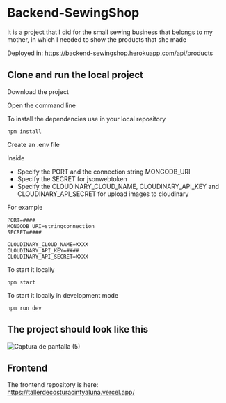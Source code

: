 # Backend-SewingShop
It is a project that I did for the small sewing business that belongs to my mother, in which I needed to show the products that she made

Deployed in: https://backend-sewingshop.herokuapp.com/api/products

## Clone and run the local project

Download the project

Open the command line

To install the dependencies use in your local repository

	npm install

Create an .env file

Inside 
* Specify the PORT and the connection string MONGODB_URI
* Specify the SECRET for jsonwebtoken
* Specify the CLOUDINARY_CLOUD_NAME, CLOUDINARY_API_KEY and CLOUDINARY_API_SECRET for upload images to cloudinary
	
For example
	
	PORT=####
	MONGODB_URI=stringconnection
	SECRET=####
	
	CLOUDINARY_CLOUD_NAME=XXXX
	CLOUDINARY_API_KEY=####
	CLOUDINARY_API_SECRET=XXXX
		
To start it locally

	npm start
	
To start it locally in development mode

	npm run dev
	
## The project should look like this

![Captura de pantalla (5)](https://user-images.githubusercontent.com/37676736/139481385-cd574640-d687-4bd1-ae4d-c0b3b636a0dd.png)

## Frontend

The frontend repository is here: https://tallerdecosturacintyaluna.vercel.app/
